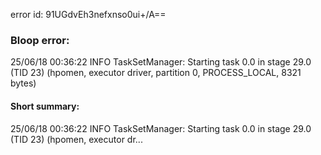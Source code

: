 error id: 91UGdvEh3nefxnso0ui+/A==
### Bloop error:

25/06/18 00:36:22 INFO TaskSetManager: Starting task 0.0 in stage 29.0 (TID 23) (hpomen, executor driver, partition 0, PROCESS_LOCAL, 8321 bytes)
#### Short summary: 

25/06/18 00:36:22 INFO TaskSetManager: Starting task 0.0 in stage 29.0 (TID 23) (hpomen, executor dr...